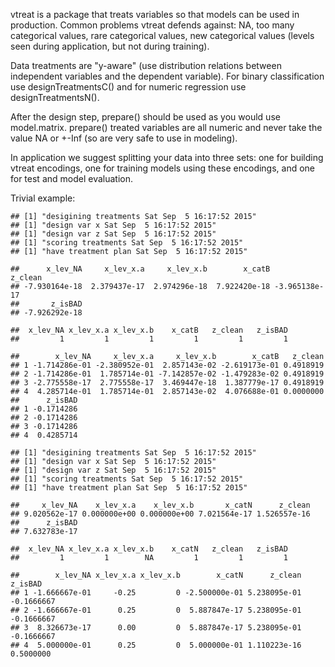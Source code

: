 <!-- README.md is generated from README.Rmd. Please edit that file -->
vtreat is a package that treats variables so that models can be used in production. Common problems vtreat defends against: NA, too many categorical values, rare categorical values, new categorical values (levels seen during application, but not during training).

Data treatments are "y-aware" (use distribution relations between independent variables and the dependent variable). For binary classification use designTreatmentsC() and for numeric regression use designTreatmentsN().

After the design step, prepare() should be used as you would use model.matrix. prepare() treated variables are all numeric and never take the value NA or +-Inf (so are very safe to use in modeling).

In application we suggest splitting your data into three sets: one for building vtreat encodings, one for training models using these encodings, and one for test and model evaluation.

Trivial example:

    ## [1] "desigining treatments Sat Sep  5 16:17:52 2015"
    ## [1] "design var x Sat Sep  5 16:17:52 2015"
    ## [1] "design var z Sat Sep  5 16:17:52 2015"
    ## [1] "scoring treatments Sat Sep  5 16:17:52 2015"
    ## [1] "have treatment plan Sat Sep  5 16:17:52 2015"

    ##      x_lev_NA     x_lev_x.a     x_lev_x.b        x_catB       z_clean 
    ## -7.930164e-18  2.379437e-17  2.974296e-18  7.922420e-18 -3.965138e-17 
    ##       z_isBAD 
    ## -7.926292e-18

    ##  x_lev_NA x_lev_x.a x_lev_x.b    x_catB   z_clean   z_isBAD 
    ##         1         1         1         1         1         1

    ##        x_lev_NA     x_lev_x.a     x_lev_x.b        x_catB   z_clean
    ## 1 -1.714286e-01 -2.380952e-01  2.857143e-02 -2.619173e-01 0.4918919
    ## 2 -1.714286e-01  1.785714e-01 -7.142857e-02 -1.479283e-02 0.4918919
    ## 3 -2.775558e-17  2.775558e-17  3.469447e-18  1.387779e-17 0.4918919
    ## 4  4.285714e-01  1.785714e-01  2.857143e-02  4.076688e-01 0.0000000
    ##      z_isBAD
    ## 1 -0.1714286
    ## 2 -0.1714286
    ## 3 -0.1714286
    ## 4  0.4285714

    ## [1] "desigining treatments Sat Sep  5 16:17:52 2015"
    ## [1] "design var x Sat Sep  5 16:17:52 2015"
    ## [1] "design var z Sat Sep  5 16:17:52 2015"
    ## [1] "scoring treatments Sat Sep  5 16:17:52 2015"
    ## [1] "have treatment plan Sat Sep  5 16:17:52 2015"

    ##     x_lev_NA    x_lev_x.a    x_lev_x.b       x_catN      z_clean 
    ## 9.020562e-17 0.000000e+00 0.000000e+00 7.021564e-17 1.526557e-16 
    ##      z_isBAD 
    ## 7.632783e-17

    ##  x_lev_NA x_lev_x.a x_lev_x.b    x_catN   z_clean   z_isBAD 
    ##         1         1        NA         1         1         1

    ##        x_lev_NA x_lev_x.a x_lev_x.b        x_catN      z_clean    z_isBAD
    ## 1 -1.666667e-01     -0.25         0 -2.500000e-01 5.238095e-01 -0.1666667
    ## 2 -1.666667e-01      0.25         0  5.887847e-17 5.238095e-01 -0.1666667
    ## 3  8.326673e-17      0.00         0  5.887847e-17 5.238095e-01 -0.1666667
    ## 4  5.000000e-01      0.25         0  5.000000e-01 1.110223e-16  0.5000000
